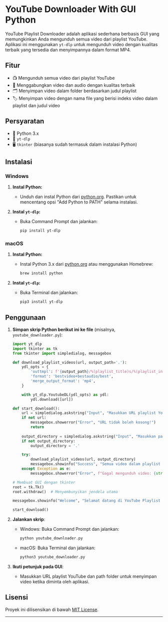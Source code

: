 # YouTube Downloader With GUI Python 

YouTube Playlist Downloader adalah aplikasi sederhana berbasis GUI yang memungkinkan Anda mengunduh semua video dari playlist YouTube. Aplikasi ini menggunakan `yt-dlp` untuk mengunduh video dengan kualitas terbaik yang tersedia dan menyimpannya dalam format MP4.

## Fitur
- 📺 Mengunduh semua video dari playlist YouTube
- 🎥 Menggabungkan video dan audio dengan kualitas terbaik
- 🗂️ Menyimpan video dalam folder berdasarkan judul playlist
- 🏷️ Menyimpan video dengan nama file yang berisi indeks video dalam playlist dan judul video

## Persyaratan
- 🐍 Python 3.x
- 🔗 `yt-dlp`
- 🖥️ `tkinter` (biasanya sudah termasuk dalam instalasi Python)

## Instalasi

### Windows
1. **Instal Python:**
   - Unduh dan instal Python dari [python.org](https://www.python.org/downloads/). Pastikan untuk mencentang opsi "Add Python to PATH" selama instalasi.

2. **Instal `yt-dlp`:**
   - Buka Command Prompt dan jalankan:
     ```bash
     pip install yt-dlp
     ```

### macOS
1. **Instal Python:**
   - Instal Python 3.x dari [python.org](https://www.python.org/downloads/) atau menggunakan Homebrew:
     ```bash
     brew install python
     ```

2. **Instal `yt-dlp`:**
   - Buka Terminal dan jalankan:
     ```bash
     pip3 install yt-dlp
     ```

## Penggunaan
1. **Simpan skrip Python berikut ini ke file** (misalnya, `youtube_downloader.py`):

    ```python
    import yt_dlp
    import tkinter as tk
    from tkinter import simpledialog, messagebox

    def download_playlist_videos(url, output_path='.'):
        ydl_opts = {
            'outtmpl': f'{output_path}/%(playlist_title)s/%(playlist_index)s - %(title)s.%(ext)s',
            'format': 'bestvideo+bestaudio/best',
            'merge_output_format': 'mp4',
        }

        with yt_dlp.YoutubeDL(ydl_opts) as ydl:
            ydl.download([url])

    def start_download():
        url = simpledialog.askstring("Input", "Masukkan URL playlist YouTube:")
        if not url:
            messagebox.showerror("Error", "URL tidak boleh kosong!")
            return
        
        output_directory = simpledialog.askstring("Input", "Masukkan path folder untuk menyimpan video:")
        if not output_directory:
            output_directory = '.'

        try:
            download_playlist_videos(url, output_directory)
            messagebox.showinfo("Success", "Semua video dalam playlist berhasil diunduh!")
        except Exception as e:
            messagebox.showerror("Error", f"Gagal mengunduh video: {str(e)}")

    # Membuat GUI dengan tkinter
    root = tk.Tk()
    root.withdraw()  # Menyembunyikan jendela utama

    messagebox.showinfo("Welcome", "Selamat datang di YouTube Playlist Downloader")

    start_download()
    ```

2. **Jalankan skrip**:
   - Windows: Buka Command Prompt dan jalankan:
     ```bash
     python youtube_downloader.py
     ```
   - macOS: Buka Terminal dan jalankan:
     ```bash
     python3 youtube_downloader.py
     ```

3. **Ikuti petunjuk pada GUI**:
   - Masukkan URL playlist YouTube dan path folder untuk menyimpan video ketika diminta oleh aplikasi.

## Lisensi
Proyek ini dilisensikan di bawah [MIT License](https://opensource.org/licenses/MIT).

---


